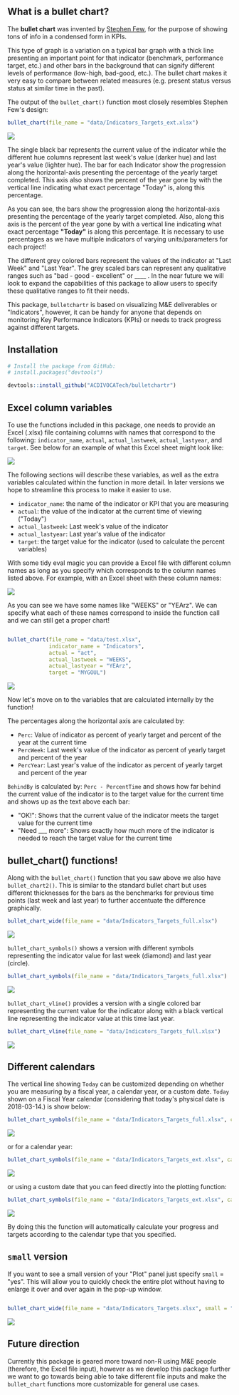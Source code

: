 ## What is a bullet chart?

The __bullet chart__ was invented by [Stephen Few](https://www.perceptualedge.com/articles/misc/Bullet_Graph_Design_Spec.pIndicatorData), for the purpose of showing tons of info in a condensed form in KPIs.

This type of graph is a variation on a typical bar graph with a thick line presenting an important point for that indicator (benchmark, performance target, etc.) and other bars in the background that can signify different levels of performance (low-high, bad-good, etc.). The bullet chart makes it very easy to compare between related measures (e.g. present status versus status at similar time in the past).

The output of the `bullet_chart()` function most closely resembles Stephen Few's design: 


```r
bullet_chart(file_name = "data/Indicators_Targets_ext.xlsx")
```

![](README_files/figure-html/unnamed-chunk-2-1.png)<!-- -->

The single black bar represents the current value of the indicator while the different hue columns represent last week's value (darker hue) and last year's value (lighter hue). The bar for each Indicator show the progression along the horizontal-axis presenting the percentage of the yearly target completed. This axis also shows the percent of the year gone by with the vertical line indicating what exact percentage "Today" is, along this percentage. 

As you can see, the bars show the progression along the horizontal-axis presenting the percentage of the yearly target completed. Also, along this axis is the percent of the year gone by with a vertical line indicating what exact percentage __"Today"__ is along this percentage. It is necessary to use percentages as we have multiple indicators of varying units/parameters for each project! 

The different grey colored bars represent the values of the indicator at "Last Week" and "Last Year". The grey scaled bars can represent any qualitative ranges such as "bad - good - excellent" or ____ . In the near future we will look to expand the capabilities of this package to allow users to specify these qualitative ranges to fit their needs. 

This package, `bulletchartr` is based on visualizing M&E deliverables or "Indicators", however, it can be handy for anyone that depends on monitoring Key Performance Indicators (KPIs) or needs to track progress against different targets. 

## Installation


```r
# Install the package from GitHub:
# install.packages("devtools")

devtools::install_github("ACDIVOCATech/bulletchartr")

```

## Excel column variables

To use the functions included in this package, one needs to provide an Excel (.xlsx) file containing columns with names that correspond to the following: `indicator_name`, `actual`, `actual_lastweek`, `actual_lastyear`, and `target`. See below for an example of what this Excel sheet might look like: 

![](README_files/figure-html/excel_names_correct.JPG)<!-- -->

The following sections will describe these variables, as well as the extra variables calculated within the function in more detail. In later versions we hope to streamline this process to make it easier to use. 

* `indicator_name`: the name of the indicator or KPI that you are measuring
* `actual`: the value of the indicator at the current time of viewing ("Today")
* `actual_lastweek`: Last week's value of the indicator
* `actual_lastyear`: Last year's value of the indicator
* `target`: the target value for the indicator (used to calculate the percent variables)

With some tidy eval magic you can provide a Excel file with different column names as long as you specify which corresponds to the column names listed above. For example, with an Excel sheet with these column names:

![](README_files/figure-html/excel_names.JPG)<!-- -->

As you can see we have some names like "WEEKS" or "YEArz". We can specify what each of these names correspond to inside the function call and we can still get a proper chart!


```r

bullet_chart(file_name = "data/test.xlsx",
             indicator_name = "Indicators",
             actual = "act",
             actual_lastweek = "WEEKS",
             actual_lastyear = "YEArz",
             target = "MYGOUL")
```

![](README_files/figure-html/unnamed-chunk-4-1.png)<!-- -->

Now let's move on to the variables that are calculated internally by the function!

The percentages along the horizontal axis are calculated by: 

* `Perc`: Value of indicator as percent of yearly target and percent of the year at the current time
* `PercWeek`: Last week's value of the indicator as percent of yearly target and percent of the year
* `PercYear`: Last year's value of the indicator as percent of yearly target and percent of the year

`BehindBy` is calculated by: `Perc - PercentTime` and shows how far behind the current value of the indicator is to the target value for the current time and shows up as the text above each bar: 

* "OK!": Shows that the current value of the indicator meets the target value for the current time
* "Need ___ more": Shows exactly how much more of the indicator is needed to reach the target value for the current time


## bullet_chart() functions!

Along with the `bullet_chart()` function that you saw above we also have `bullet_chart2()`.
This is similar to the standard bullet chart but uses different thicknesses for the bars as the benchmarks for previous time points (last week and last year) to further
accentuate the difference graphically.


```r
bullet_chart_wide(file_name = "data/Indicators_Targets_full.xlsx")
```

![](README_files/figure-html/unnamed-chunk-5-1.png)<!-- -->


`bullet_chart_symbols()` shows a version with different symbols representing the indicator value for 
last week (diamond) and last year (circle).


```r
bullet_chart_symbols(file_name = "data/Indicators_Targets_full.xlsx")
```

![](README_files/figure-html/unnamed-chunk-6-1.png)<!-- -->


`bullet_chart_vline()` provides a version with a single colored bar representing the current value
for the indicator along with a black vertical line representing the indicator value at this time
last year.


```r
bullet_chart_vline(file_name = "data/Indicators_Targets_full.xlsx")
```

![](README_files/figure-html/unnamed-chunk-7-1.png)<!-- -->

## Different calendars

The vertical line showing `Today` can be customized depending on whether you are measuring by a fiscal year, a calendar year, or a custom date. `Today` shown on a Fiscal Year calendar (considering that today's physical date is 2018-03-14.) is show below:


```r
bullet_chart_symbols(file_name = "data/Indicators_Targets_full.xlsx", cal_type = "fis")
```

![](README_files/figure-html/unnamed-chunk-8-1.png)<!-- -->

or for a calendar year:


```r
bullet_chart_symbols(file_name = "data/Indicators_Targets_ext.xlsx", cal_type = "cal")
```

![](README_files/figure-html/unnamed-chunk-9-1.png)<!-- -->

or using a custom date that you can feed directly into the plotting function:


```r
bullet_chart_symbols(file_name = "data/Indicators_Targets_ext.xlsx", cal_type = "2018/02/15")
```

![](README_files/figure-html/unnamed-chunk-10-1.png)<!-- -->

By doing this the function will automatically calculate your progress and targets according to the calendar type that you specified.

## `small` version

If you want to see a small version of your "Plot" panel just specify `small` = "yes". This will allow you to quickly check the entire plot without having to enlarge it over and over again in the pop-up window.



```r

bullet_chart_wide(file_name = "data/Indicators_Targets.xlsx", small = "yes")
```

![](README_files/figure-html/unnamed-chunk-11-1.png)<!-- -->



## Future direction

Currently this package is geared more toward non-R using M&E people (therefore, the Excel file input), however as we develop this package further we want to go towards being able to take different file inputs and make the `bullet_chart` functions more customizable for general use cases. 
